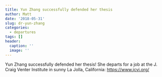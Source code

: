 ```yaml
---
title: Yun Zhang successfully defended her thesis
author: Matt
date: '2018-05-31'
slug: dr-yun-zhang
categories:
  - departures
tags: []
header:
  caption: ''
  image: ''
---
```


Yun Zhang successfully defended her thesis! She departs for a job at the J. Craig Venter Institute in sunny La Jolla, California: https://www.jcvi.org/